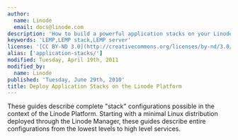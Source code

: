 ```yaml
---
author:
  name: Linode
  email: docs@linode.com
description: 'How to build a powerful application stacks on your Linode.'
keywords: 'LEMP,LEMP stack,LEMP server'
license: '[CC BY-ND 3.0](http://creativecommons.org/licenses/by-nd/3.0/us/)'
alias: ['application-stacks/']
modified: Tuesday, April 19th, 2011
modified_by:
  name: Linode
published: 'Tuesday, June 29th, 2010'
title: Deploy Application Stacks on the Linode Platform
---
```


These guides describe complete "stack" configurations possible in the context of the Linode Platform. Starting with a minimal Linux distribution deployed through the Linode Manager, these guides describe entire configurations from the lowest levels to high level services.

